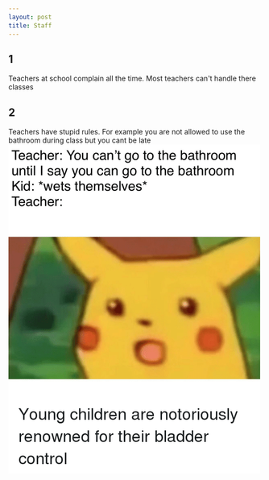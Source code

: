 ```yaml
---
layout: post
title: Staff
---
```


## 1 
Teachers at school complain all the time. Most teachers can't handle there classes 
## 2
Teachers have stupid rules. For example you are not allowed to use the bathroom during class but you cant be late 
![ School ](/images/mrA.png)
